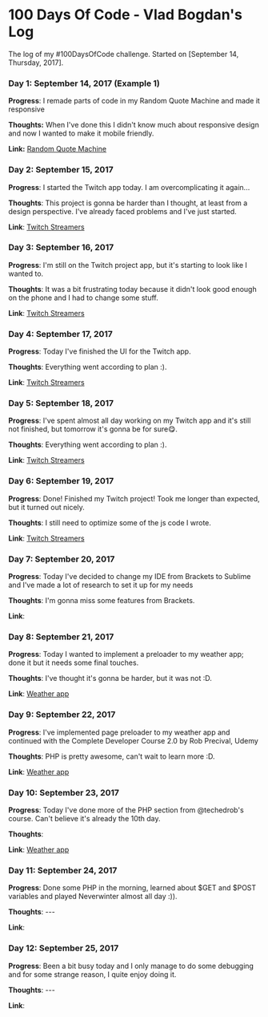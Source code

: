 # 100 Days Of Code - Vlad Bogdan's Log

The log of my #100DaysOfCode challenge. Started on [September 14, Thursday, 2017].

### Day 1: September 14, 2017 (Example 1)

**Progress**: I remade parts of code in my Random Quote Machine and made it responsive

**Thoughts:** When I've done this I didn't know much about responsive design and now I wanted to make it mobile friendly.

**Link:** 
[Random Quote Machine](https://vladbogdan10.github.io/random-quote-machine/)


### Day 2: September 15, 2017 

**Progress**: I started the Twitch app today. I am overcomplicating it again...

**Thoughts**: This project is gonna be harder than I thought, at least from a design perspective. I've already faced problems and I've just started.

**Link**: 
[Twitch Streamers](https://vladbogdan10.github.io/twitch-streamers/)


### Day 3: September 16, 2017 

**Progress**: I'm still on the Twitch project app, but it's starting to look like I wanted to.

**Thoughts**: It was a bit frustrating today because it didn't look good enough on the phone and I had to change some stuff.

**Link**: 
[Twitch Streamers](https://vladbogdan10.github.io/twitch-streamers/)


### Day 4: September 17, 2017 

**Progress**: Today I've finished the UI for the Twitch app.

**Thoughts**: Everything went according to plan :).

**Link**: 
[Twitch Streamers](https://vladbogdan10.github.io/twitch-streamers/)


### Day 5: September 18, 2017 

**Progress**: I've spent almost all day working on my Twitch app and it's still not finished, but tomorrow it's gonna be for sure😋.

**Thoughts**: Everything went according to plan :).

**Link**: 
[Twitch Streamers](https://vladbogdan10.github.io/twitch-streamers/)


### Day 6: September 19, 2017 

**Progress**: Done! Finished my Twitch project! Took me longer than expected, but it turned out nicely.

**Thoughts**: I still need to optimize some of the js code I wrote.

**Link**: 
[Twitch Streamers](https://vladbogdan10.github.io/twitch-streamers/)


### Day 7: September 20, 2017 

**Progress**: Today I've decided to change my IDE from Brackets to Sublime and I've made a lot of research to set it up for my needs

**Thoughts**: I'm gonna miss some features from Brackets.

**Link**: 


### Day 8: September 21, 2017 

**Progress**: Today I wanted to implement a preloader to my weather app; done it but it needs some final touches.

**Thoughts**: I've thought it's gonna be harder, but it was not :D.

**Link**: [Weather app](https://vladbogdan10.github.io/weather-app/)


### Day 9: September 22, 2017 

**Progress**: I've implemented page preloader to my weather app and continued with the Complete Developer Course 2.0 by Rob Precival, Udemy

**Thoughts**: PHP is pretty awesome, can't wait to learn more :D.

**Link**: [Weather app](https://vladbogdan10.github.io/weather-app/)


### Day 10: September 23, 2017 

**Progress**: Today I've done more of the PHP section from @techedrob's course. Can't believe it's already the 10th day. 

**Thoughts**: 

**Link**: [Weather app](https://vladbogdan10.github.io/weather-app/)


### Day 11: September 24, 2017 

**Progress**: Done some PHP in the morning, learned about $GET and $POST variables and played Neverwinter almost all day :)). 

**Thoughts**: ---

**Link**:


### Day 12: September 25, 2017 

**Progress**: Been a bit busy today and I only manage to do some debugging and for some strange reason, I quite enjoy doing it. 

**Thoughts**: ---

**Link**:












